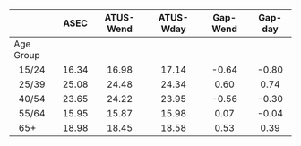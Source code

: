 
|                      |         ASEC |    ATUS-Wend |    ATUS-Wday |     Gap-Wend |      Gap-day |
| -------------------- | :----------: | :----------: | :----------: | :----------: | :----------: |
| Age Group            |              |              |              |              |              |
| &nbsp;&nbsp;15/24    |        16.34 |        16.98 |        17.14 |        -0.64 |        -0.80 |
| &nbsp;&nbsp;25/39    |        25.08 |        24.48 |        24.34 |         0.60 |         0.74 |
| &nbsp;&nbsp;40/54    |        23.65 |        24.22 |        23.95 |        -0.56 |        -0.30 |
| &nbsp;&nbsp;55/64    |        15.95 |        15.87 |        15.98 |         0.07 |        -0.04 |
| &nbsp;&nbsp;65+      |        18.98 |        18.45 |        18.58 |         0.53 |         0.39 |

